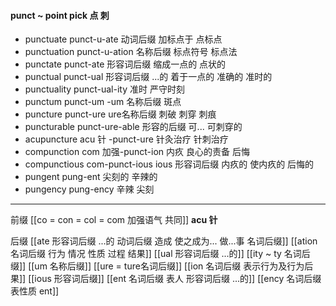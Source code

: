####  punct ~ point pick 点 刺

- punctuate  punct-u-ate  动词后缀 加标点于  点标点
- punctuation punct-u-ation  名称后缀 标点符号 标点法
- punctate punct-ate 形容词后缀 缩成一点的 点状的
- punctual punct-ual 形容词后缀 ...的 着于一点的   准确的  准时的
- punctuality punct-ual-ity 准时 严守时刻
- punctum punct-um -um 名称后缀  斑点 
- puncture punct-ure ure名称后缀 刺破 刺穿  刺痕
- puncturable punct-ure-able  形容的后缀 可... 可刺穿的
- acupuncture acu 针 -punct-ure 针灸治疗 针刺治疗
- compunction com 加强-punct-ion 内疚 良心的责备 后悔 
- compunctious com-punct-ious ious 形容词后缀 内疚的 使内疚的 后悔的 
- pungent pung-ent 尖刻的 辛辣的
- pungency pung-ency 辛辣 尖刻

---
前缀
[[co = con  = col = com  加强语气 共同]]
**acu 针**
 
后缀
[[ate 形容词后缀  ...的 动词后缀 造成 使之成为... 做...事 名词后缀]]
[[ation 名词后缀  行为 情况 性质 过程 结果]]
[[ual 形容词后缀 ...的]]
[[ity  ~ ty 名词后缀]]
[[um 名称后缀]]
[[ure = ture名词后缀]]
[[ion  名词后缀 表示行为及行为后果]]
[[ious 形容词后缀]]
[[ent 名词后缀  表人 形容词后缀 ...的]]
[[ency 名词后缀 表性质 ent]]



